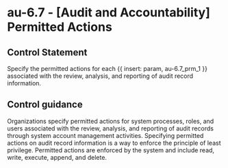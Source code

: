 # au-6.7 - \[Audit and Accountability\] Permitted Actions

## Control Statement

Specify the permitted actions for each {{ insert: param, au-6.7_prm_1 }} associated with the review, analysis, and reporting of audit record information.

## Control guidance

Organizations specify permitted actions for system processes, roles, and users associated with the review, analysis, and reporting of audit records through system account management activities. Specifying permitted actions on audit record information is a way to enforce the principle of least privilege. Permitted actions are enforced by the system and include read, write, execute, append, and delete.
